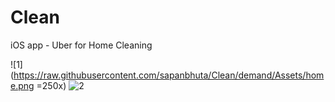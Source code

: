 Clean
=====

iOS app - Uber for Home Cleaning

![1](https://raw.githubusercontent.com/sapanbhuta/Clean/demand/Assets/home.png =250x)
![2](https://raw.githubusercontent.com/sapanbhuta/Clean/demand/Assets/settings.png)
